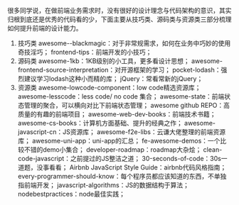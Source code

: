 很多同学说，在做前端业务需求时，没有很好的设计理念与代码架构的意识，其实归根到底还是优秀的代码看的少，下面主要从技巧类、源码类与资源类三部分梳理如何提升前端的设计能力。
1. 技巧类
awesome--blackmagic：对于非常规需求，如何在业务中巧妙的使用奇技淫巧；
 frontend-tips：前端开发的小技巧；
2. 源码类
awesome-1kb：1KB级别的小工具，更多看设计思想；
awesome-frontend-source-interpretation：对开源框架的学习；
pocket-lodash：强烈建议学习lodash这种小而精的库；
jQuery：常看常新的jQuery；
3. 资源类
awesome-lowcode-component：low code精选资源库；
awesome-lesscode：less code/ no code 集合；
awesome-state：前端状态管理的聚合，可以横向对比下前端状态管理；
awesome github REPO：高质量的有趣的前端项目；
awesome-web-dev-books：前端技术书籍；
awesome-cs-books：计算机方面基础、提升的经典之作；
awesome-javascript-cn：JS资源库；
awesome-f2e-libs：云谦大佬整理的前端资源库；
awesome-uni-app：uni-app的汇总；
fe-awesome-demos：一个比较不错的demo小集合；
 developer-roadmap：roadmap大杂烩；
clean-code-javascript：之前提过的JS整洁之道；
30-seconds-of-code：30s一道题，没事看看；
Airbnb JavaScript Style Guide：airbnb代码风格指南；
every-programmer-should-know：每个程序员都应该知道的东西，不单独指前端开发；
javascript-algorithms：JS的数据结构于算法；
nodebestpractices：node最佳实践；

